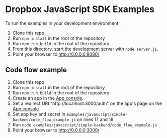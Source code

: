 # Dropbox JavaScript SDK Examples

To run the examples in your development environment:

1. Clone this repo
2. Run `npm install` in the root of the repository
3. Run `npm run build` in the root of the repository
4. From this directory, start the development server with
   `node server.js`.
5. Point your browser to <http://0.0.0.0:8080/>

## Code flow example

1. Clone this repo
2. Run `npm install` in the root of the repository
3. Run `npm run build` in the root of the repository
4. Create an app in the [App console](https://www.dropbox.com/developers/apps).
5. Set a redirect URI "http://localhost:3000/auth" on the app's page on the [App
console](https://www.dropbox.com/developers/apps).
6. Set app key and secret in `examples/javascript/simple-backend/code_flow_example.js` on lines
17 and 18.
7. Run `node examples/javascript/simple-backend/code_flow_example.js`
8. Point your browser to <http://0.0.0.0:3000/>
